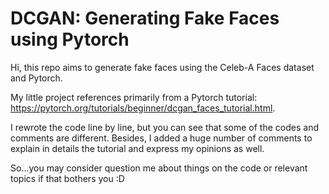 # DCGAN: Generating Fake Faces using Pytorch

Hi, this repo aims to generate fake faces using the Celeb-A Faces dataset and Pytorch.

My little project references primarily from a Pytorch tutorial: https://pytorch.org/tutorials/beginner/dcgan_faces_tutorial.html.

I rewrote the code line by line, but you can see that some of the codes and comments are different. Besides, I added a huge number of comments to explain in details the tutorial and express my opinions as well.

So...you may consider question me about things on the code or relevant topics if that bothers you :D
